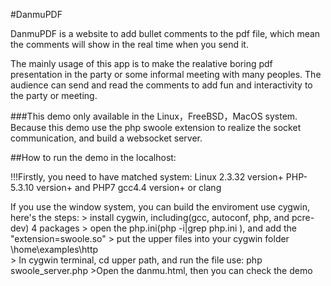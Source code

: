 #DanmuPDF

DanmuPDF is a website to add bullet comments to the pdf file, which mean the comments will show in the real time when you send it.

The mainly usage of this app is to make the realative boring pdf presentation in the party or some informal meeting with many peoples. The audience can send and read the comments to add fun and interactivity to the party or meeting.

###This demo only available in the Linux，FreeBSD，MacOS system. Because this demo use the php swoole extension to realize the socket communication, and build a websocket server.

##How to run the demo in the localhost:

!!!Firstly, you need to have matched system:
Linux 2.3.32 version+
PHP-5.3.10 version+ and PHP7
gcc4.4 version+ or clang

If you use the window system, you can build the enviroment use cygwin, here's the steps:
    > install cygwin, including(gcc, autoconf, php, and pcre-dev) 4 packages
    > open the php.ini(php -i|grep php.ini ), and add the "extension=swoole.so"
    > put the upper files into your cygwin folder \home\examples\http\
    > In cygwin terminal, cd upper path, and run the file use:
        php swoole_server.php
    >Open the danmu.html, then you can check the demo
